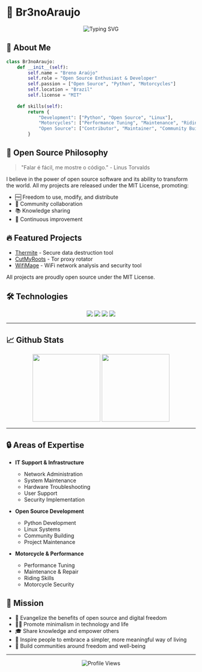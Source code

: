 # 🔧 Br3noAraujo

<div align="center">
  <img src="https://readme-typing-svg.herokuapp.com?font=Fira+Code&weight=500&size=40&pause=1000&color=8EC07C&center=true&vCenter=true&random=false&width=600&height=100&lines=Python+Lover;Motorcycle+Enthusiast;IT+Technician" alt="Typing SVG" />
</div>

## 🚀 About Me

```python
class Br3noAraujo:
    def __init__(self):
        self.name = "Breno Araújo"
        self.role = "Open Source Enthusiast & Developer"
        self.passion = ["Open Source", "Python", "Motorcycles"]
        self.location = "Brazil"
        self.license = "MIT"
        
    def skills(self):
        return {
            "Development": ["Python", "Open Source", "Linux"],
            "Motorcycles": ["Performance Tuning", "Maintenance", "Riding"],
            "Open Source": ["Contributor", "Maintainer", "Community Builder"]
        }
```

## 🌟 Open Source Philosophy

> "Falar é fácil, me mostre o código." - Linus Torvalds

I believe in the power of open source software and its ability to transform the world. All my projects are released under the MIT License, promoting:

- 🆓 Freedom to use, modify, and distribute
- 🤝 Community collaboration
- 📚 Knowledge sharing
- 🔄 Continuous improvement

## 🔥 Featured Projects

- [Thermite](https://github.com/Br3noAraujo/thermite) - Secure data destruction tool
- [CutMyRoots](https://github.com/Br3noAraujo/cutmyroots) - Tor proxy rotator
- [WifiMage](https://github.com/Br3noAraujo/wifimage) - WiFi network analysis and security tool

All projects are proudly open source under the MIT License.

## 🛠️ Technologies

<div align="center">
  <img src="https://img.shields.io/badge/Python-8EC07C?style=for-the-badge&logo=python&logoColor=282828"/>
  <img src="https://img.shields.io/badge/Bitcoin-FABD2F?style=for-the-badge&logo=bitcoin&logoColor=282828"/>
  <img src="https://img.shields.io/badge/Linux-83A598?style=for-the-badge&logo=linux&logoColor=282828"/>
  <img src="https://img.shields.io/badge/Open%20Source-B8BB26?style=for-the-badge&logo=opensourceinitiative&logoColor=282828"/>
</div>

---

## 📈 Github Stats

<div align="center">
  <img height="180em" src="https://github-readme-stats.vercel.app/api?username=Br3noAraujo&show_icons=true&theme=radical&hide_border=true&count_private=true" />
  <img height="180em" src="https://github-readme-stats.vercel.app/api/top-langs/?username=Br3noAraujo&layout=compact&theme=radical&hide_border=true" />
</div>

---

## 🔒 Areas of Expertise

- **IT Support & Infrastructure**
  - Network Administration
  - System Maintenance
  - Hardware Troubleshooting
  - User Support
  - Security Implementation

- **Open Source Development**
  - Python Development
  - Linux Systems
  - Community Building
  - Project Maintenance

- **Motorcycle & Performance**
  - Performance Tuning
  - Maintenance & Repair
  - Riding Skills
  - Motorcycle Security

## 🎯 Mission

- 🌱 Evangelize the benefits of open source and digital freedom
- 🧘‍♂️ Promote minimalism in technology and life
- 🎓 Share knowledge and empower others
- 🌟 Inspire people to embrace a simpler, more meaningful way of living
- 🤝 Build communities around freedom and well-being

---

<div align="center">
  <img src="https://komarev.com/ghpvc/?username=Br3noAraujo&color=B8BB26" alt="Profile Views"/>
</div> 
